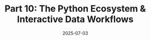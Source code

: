 ---
title: "Part 10: The Python Ecosystem & Interactive Data Workflows"
date: 2025-07-03
description: "Compare package managers (pip vs. conda), explore Anaconda Navigator, and learn to use Jupyter Notebooks for interactive data analysis and visualization."
tags: ["python", "pip", "conda", "anaconda", "jupyter notebooks", "data science", "interactive computing"]
categories: ["Python Series"]
series: ["Python Mastery"]
series_order: 10
showToc: true
TocOpen: false
draft: false
weight: 10
cover:
    image: "images/python-series/part10-cover.jpg"
    alt: "Python Ecosystem"
    caption: "Interactive data workflows with Python"
    relative: false
---